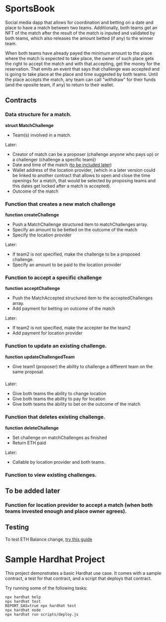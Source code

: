 # SportsBook

Social media dapp that allows for coordination and betting on a date and place to have a match between two teams. Additionally, both teams get an NFT of the match after the result of the match is inputed and validated by both teams, which also releases the amount betted (if any) to the winner team.

When both teams have already payed the minimum amount to the place where the match is expected to take place, the owner of such place gets the right to accept the match and with that accepting, get the money for the reservation. That emits an event that says that challenge was accepted and is going to take place at the place and time suggested by both teams. Until the place accepts the match, any team can call "withdraw" for their funds (and the oposite team, if any) to return to their wallet.

## Contracts

### Data structure for a match.

**struct MatchChallenge**

- Team(s) involved in a match.

Later:

- Creator of match can be a proposer (challenge anyone who pays up) or a challenger (challenge a specific team))
- Date and time of the match ([to be included later](https://soliditytips.com/articles/solidity-dates-time-operations/))
- Wallet address of the location provider, (which in a later version could be linked to another contract that allows to open and close the time openings for a match, that would be selected by proposing teams and this dates get locked after a match is accepted).
- Outcome of the match

### Function that creates a new match challenge

**function createChallenge**

- Push a MatchChallenge structured item to matchChallenges array.
- Specify an amount to be betted on the outcome of the match
- Specify the location provider

Later:

- If team2 is not specified, make the challenge to be a proposed challenge.
- Specify an amount to be paid to the location provider

### Function to accept a specific challenge

**function acceptChallenge**

- Push the MatchAccepted structured item to the acceptedChallenges array.
- Add payment for betting on outcome of the match

Later:

- If team2 is not specified, make the accepter be the team2
- Add payment for location provider

### Function to update an existing challenge.

**function updateChallengedTeam**

- Give team1 (proposer) the ability to challenge a different team on the same proposal.

###

Later:

- Give both teams the ability to change location
- Give both teams the ability to pay for location
- Give both teams the ability to bet on the outcome of the match

### Function that deletes existing challenge.

**function deleteChallenge**

- Set challenge on matchChallenges as finished
- Return ETH paid

Later:

- Callable by location provider and both teams.

### Function to view existing challenges.

## To be added later

### Function for location provider to accept a match (when both teams invested enough and place owner agrees).

## Testing

To test ETH Balance change, [try this guide](https://dev.to/turboza/solidity-testing-eth-balance-change-can-be-troublesome-42b8)

# Sample Hardhat Project

This project demonstrates a basic Hardhat use case. It comes with a sample contract, a test for that contract, and a script that deploys that contract.

Try running some of the following tasks:

```shell
npx hardhat help
npx hardhat test
REPORT_GAS=true npx hardhat test
npx hardhat node
npx hardhat run scripts/deploy.js
```
